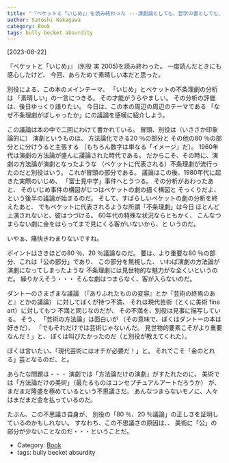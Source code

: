```yaml
---
title: "『ベケットと「いじめ」』を読み終わった ---演劇論としても、哲学の書としても、抜群だ"
author: Satoshi Nakagawa
category: Book
tags: bully becket absurdity
---
```


[2023-08-22]  
 
『ベケットと「いじめ」』
(別役 実 2005)を読み終わった。
一度読んだときにも感心したけど、
今回、あらためて素晴しい本だと思った。

 別役による、この本のメインテーマ、
「いじめ」とベケットの不条理劇の分析は
「素晴しい」の一言につきる。
その才能がうらやましい。
その分析の評価は、後日ゆっくり語りたい。
今日は、この本の周辺の周辺のテーマである
「なぜ不条理劇がぽしゃったか」にの議論を感嘆に紹介しよう。

 この議論は本の中で二回にわけて書かれている。
冒頭、別役は（いささか印象論的に）
演劇というものは、
方法論化できる20 ％の部分と
その他の80 ％の部分とに分けうると主張する
（もちろん数字は単なる「イメージ」だ）。
1960年代は演劇の方法論が盛んに議論された時代である。
だからこそ、その時に、演劇の方法論が演劇となったような
（ベケットに代表される）不条理劇が流行ったのだと別役はいう。
これが冒頭の部分である。
議論はこの後、1980年代に起きた実際のいじめ、
「富士見中学」事件へとうつる。
その分析がおわったあと、
そのいじめ事件の構図がじつはベケットの劇の描く構図と
そっくりだよ、という後半の議論が始まるのだ。
そして、すばらしいベケットの劇の分析を終えたあと、
でもベケットに代表されるような所謂「不条理劇」は今日
ほとんど上演されないと、彼はつづける。
60年代の特殊な状況ならともかく、
こんなつまらない劇に金をはらってまで見にくる客がいないから、と
いうのだ。

 いやぁ、痛快きわまりないですね。

 ポイントはさきほどの80 ％、20 ％議論なのだ。
要は、より重要な80 ％の部分、これは「公の部分」であり、
この部分を無視した、
いわば演劇の方法論が演劇になってしまったような
不条理劇には見世物的な魅力がな全くいというのだ。
繰りかえそう・・・
そんな劇はつまらなく、客が入らないのだ。

 ダントーのさまざまな議論
（『ありふれたものの変容』とか『芸術の終焉のあと』とかの議論）
に対してぼくが持つ不満、
それは現代芸術（とくに美術 fine art）に対してもつ
不満と同じなのだが、
その不満を、別役は見事に描写している。
そう、
「芸術の方法論」は面白いが
（その意味で、ぼくはダントーの本は好きだ）、
「でもそれだけでは芸術じゃないんだ。
見世物的要素こそがより重要なんだ！」と、
ぼくは叫びたかったのだ（と別役が教えてくれた）。

 ぼくは言いたい、「現代芸術にはオチが必要だ！」と。
それでこそ「金のとれる」芸となるのだ、と。

 あらたな問題は・・・
演劇では「方法論だけの演劇」がすたれたのに、
美術では「方法論だけの美術」（最たるものはコンセプチュアルアートだろうか）
が、
まだまだ隆盛を極めているという不思議さだ。
あんなつまらないモノに、人々はまだまだ金を払っているのだ。

 たぶん、この不思議さ自身が、
別役の「80 ％、20 ％議論」の正しさを証明しているのかもしれない。
すなわち、この不思議さの原因は、、
美術に「公」の部分が少ないことなのだ・・・ということだ。

- Category: [Book](/categories.html#Book)
- tags: bully becket absurdity
